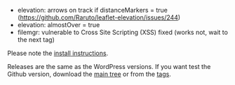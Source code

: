 * elevation: arrows on track if distanceMarkers = true (https://github.com/Raruto/leaflet-elevation/issues/244)
* elevation: almostOver = true
* filemgr: vulnerable to Cross Site Scripting (XSS) fixed (works not, wait to the next tag)

Please note the [install instructions](https://leafext.de/en/doku/about/versions/).

Releases are the same as the WordPress versions. If you want test the Github version, download the [main tree](https://github.com/hupe13/extensions-leaflet-map-github/archive/refs/heads/main.zip) or from the [tags](https://github.com/hupe13/extensions-leaflet-map-github/tags).
